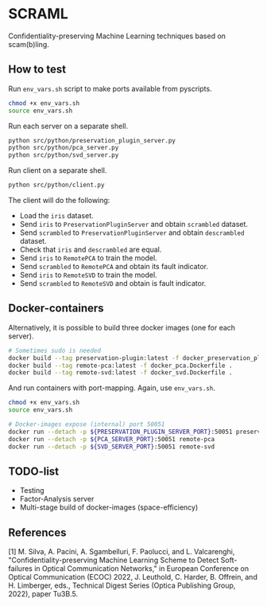 # SCRAML

Confidentiality-preserving Machine Learning techniques based on scam(b)ling.

## How to test

Run `env_vars.sh` script to make ports available from pyscripts.
```bash
chmod +x env_vars.sh
source env_vars.sh
```

Run each server on a separate shell.
```bash
python src/python/preservation_plugin_server.py
python src/python/pca_server.py
python src/python/svd_server.py
```

Run client on a separate shell.
```bash
python src/python/client.py
```

The client will do the following:
- Load the `iris` dataset.
- Send `iris` to `PreservationPluginServer` and obtain `scrambled` dataset.
- Send `scrambled` to `PreservationPluginServer` and obtain `descrambled` dataset.
- Check that `iris` and `descrambled` are equal.
- Send `iris` to `RemotePCA` to train the model.
- Send `scrambled` to `RemotePCA` and obtain its fault indicator.
- Send `iris` to `RemoteSVD` to train the model.
- Send `scrambled` to `RemoteSVD` and obtain is fault indicator.


## Docker-containers

Alternatively, it is possible to build three docker images (one for each server).
```bash
# Sometimes sudo is needed
docker build --tag preservation-plugin:latest -f docker_preservation_plugin.Dockerfile .
docker build --tag remote-pca:latest -f docker_pca.Dockerfile .
docker build --tag remote-svd:latest -f docker_svd.Dockerfile .
```

And run containers with port-mapping. Again, use `env_vars.sh`.
```bash
chmod +x env_vars.sh
source env_vars.sh

# Docker-images expose (internal) port 50051
docker run --detach -p ${PRESERVATION_PLUGIN_SERVER_PORT}:50051 preservation-plugin
docker run --detach -p ${PCA_SERVER_PORT}:50051 remote-pca
docker run --detach -p ${SVD_SERVER_PORT}:50051 remote-svd
```


## TODO-list

- Testing
- Factor-Analysis server
- Multi-stage build of docker-images (space-efficiency)

## References

[1] M. Silva, A. Pacini, A. Sgambelluri, F. Paolucci, and L. Valcarenghi, "Confidentiality-preserving Machine Learning Scheme to Detect Soft-failures in Optical Communication Networks," in European Conference on Optical Communication (ECOC) 2022, J. Leuthold, C. Harder, B. Offrein, and H. Limberger, eds., Technical Digest Series (Optica Publishing Group, 2022), paper Tu3B.5.